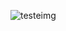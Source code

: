 ![testeimg](https://github.com/joaopedro-xy/joaopedro-xy/assets/85851014/3eed7735-ad43-41e3-a8f2-77a81c2ba8fa)
                                                                                                                                                                             


